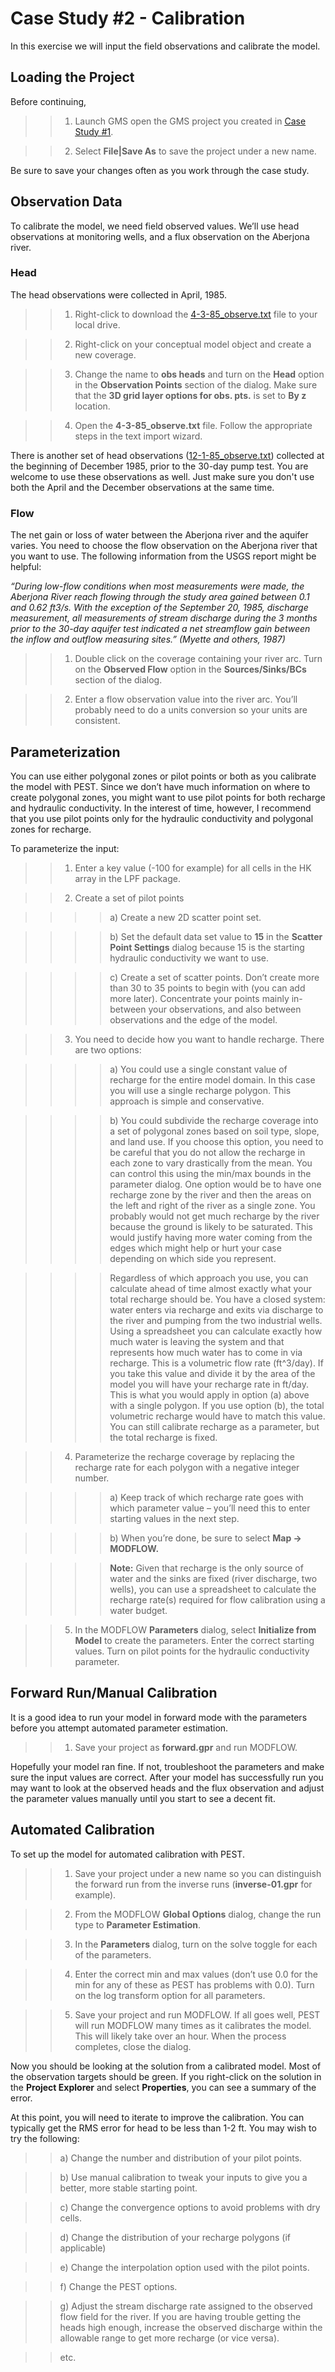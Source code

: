 # Case Study #2 - Calibration

In this exercise we will input the field observations and calibrate the model.

## Loading the Project

Before continuing,

>>1) Launch GMS open the GMS project you created in [<u>Case Study #1</u>](fillinthis).

>>2) Select **File|Save As** to save the project under a new name.

Be sure to save your changes often as you work through the case study.

## Observation Data

To calibrate the model, we need field observed values. We’ll use head observations at monitoring wells, and a flux observation on the Aberjona river.

### Head

The head observations were collected in April, 1985.

>>1) Right-click to download the [<u>4-3-85_observe.txt</u>](case_study_2/4-3-85_observe.txt) file to your local drive.

>>2) Right-click on your conceptual model object and create a new coverage.

>>3) Change the name to **obs heads** and turn on the **Head** option in the **Observation Points** section of the dialog.  Make sure that the **3D grid layer options for obs. pts.** is set to **By z** location.

>>4) Open the **4-3-85_observe.txt** file.  Follow the appropriate steps in the text import wizard.

There is another set of head observations ([<u>12-1-85_observe.txt</u>](case_study_2/12-1-85_observe.txt)) collected at the beginning of December 1985, prior to the 30-day pump test. You are welcome to use these observations as well. Just make sure you don't use both the April and the December observations at the same time.

### Flow

The net gain or loss of water between the Aberjona river and the aquifer varies. You need to choose the flow observation on the Aberjona river that you want to use.  The following information from the USGS report might be helpful:

_“During low-flow conditions when most measurements were made, the Aberjona River reach flowing through the study area gained between 0.1 and 0.62 ft3/s.  With the exception of the September 20, 1985, discharge measurement, all measurements of stream discharge during the 3 months prior to the 30-day aquifer test indicated a net streamflow gain between the inflow and outflow measuring sites.” (Myette and others, 1987)_

>>1) Double click on the coverage containing your river arc.  Turn on the **Observed Flow** option in the **Sources/Sinks/BCs** section of the dialog.

>>2) Enter a flow observation value into the river arc.  You’ll probably need to do a units conversion so your units are consistent.

## Parameterization

You can use either polygonal zones or pilot points or both as you calibrate the model with PEST.  Since we don’t have much information on where to create polygonal zones, you might want to use pilot points for both recharge and hydraulic conductivity.  In the interest of time, however, I recommend that you use pilot points only for the hydraulic conductivity and polygonal zones for recharge.

To parameterize the input:

>>1) Enter a key value (-100 for example) for all cells in the HK array in the LPF package.

>>2) Create a set of pilot points

>>>>a) Create a new 2D scatter point set.

>>>>b) Set the default data set value to **15** in the **Scatter Point Settings** dialog because 15 is the starting hydraulic conductivity we want to use.

>>>>c) Create a set of scatter points. Don’t create more than 30 to 35 points to begin with (you can add more later). Concentrate your points mainly in-between your observations, and also between observations and the edge of the model.

>>3) You need to decide how you want to handle recharge. There are two options:

>>>>a) You could use a single constant value of recharge for the entire model domain. In this case you will use a single recharge polygon. This approach is simple and conservative.

>>>>b) You could subdivide the recharge coverage into a set of polygonal zones based on soil type, slope, and land use. If you choose this option, you need to be careful that you do not allow the recharge in each zone to vary drastically from the mean. You can control this using the min/max bounds in the parameter dialog. One option would be to have one recharge zone by the river and then the areas on the left and right of the river as a single zone. You probably would not get much recharge by the river because the ground is likely to be saturated. This would justify having more water coming from the edges which might help or hurt your case depending on which side you represent.

>>>>Regardless of which approach you use, you can calculate ahead of time almost exactly what your total recharge should be. You have a closed system: water enters via recharge and exits via discharge to the river and pumping from the two industrial wells. Using a spreadsheet you can calculate exactly how much water is leaving the system and that represents how much water has to come in via recharge. This is a volumetric flow rate (ft^3/day). If you take this value and divide it by the area of the model you will have your recharge rate in ft/day. This is what you would apply in option (a) above with a single polygon. If you use option (b), the total volumetric recharge would have to match this value. You can still calibrate recharge as a parameter, but the total recharge is fixed.

>>4) Parameterize the recharge coverage by replacing the recharge rate for each polygon with a negative integer number.

>>>>a) Keep track of which recharge rate goes with which parameter value – you’ll need this to enter starting values in the next step.

>>>>b) When you’re done, be sure to select **Map -> MODFLOW.**

>>>>**Note:** Given that recharge is the only source of water and the sinks are fixed (river discharge, two wells), you can use a spreadsheet to calculate the recharge rate(s) required for flow calibration using a water budget.

>>5) In the MODFLOW **Parameters** dialog, select **Initialize from Model** to create the parameters.  Enter the correct starting values. Turn on pilot points for the hydraulic conductivity parameter.

## Forward Run/Manual Calibration

It is a good idea to run your model in forward mode with the parameters before you attempt automated parameter estimation.

>>1) Save your project as **forward.gpr** and run MODFLOW.

Hopefully your model ran fine. If not, troubleshoot the parameters and make sure the input values are correct. After your model has successfully run you may want to look at the observed heads and the flux observation and adjust the parameter values manually until you start to see a decent fit.

## Automated Calibration

To set up the model for automated calibration with PEST.

>>1) Save your project under a new name so you can distinguish the forward run from the inverse runs (**inverse-01.gpr** for example).

>>2) From the MODFLOW **Global Options** dialog, change the run type to **Parameter Estimation**. 

>>3) In the **Parameters** dialog, turn on the solve toggle for each of the parameters.

>>4) Enter the correct min and max values (don’t use 0.0 for the min for any of these as PEST has problems with 0.0). Turn on the log transform option for all parameters.

>>5) Save your project and run MODFLOW. If all goes well, PEST will run MODFLOW many times as it calibrates the model. This will likely take over an hour. When the process completes, close the dialog.

Now you should be looking at the solution from a calibrated model.  Most of the observation targets should be green.  If you right-click on the solution in the **Project Explorer** and select **Properties**, you can see a summary of the error.

At this point, you will need to iterate to improve the calibration. You can typically get the RMS error for head to be less than 1-2 ft. You may wish to try the following:

>>a) Change the number and distribution of your pilot points.

>>b) Use manual calibration to tweak your inputs to give you a better, more stable starting point.

>>c) Change the convergence options to avoid problems with dry cells.

>>d) Change the distribution of your recharge polygons (if applicable)

>>e) Change the interpolation option used with the pilot points.

>>f) Change the PEST options.

>>g) Adjust the stream discharge rate assigned to the observed flow field for the river. If you are having trouble getting the heads high enough, increase the observed discharge within the allowable range to get more recharge (or vice versa).

>>etc.
